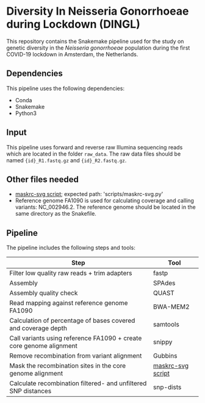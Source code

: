 # Diversity In Neisseria Gonorrhoeae during Lockdown (DINGL)

This repository contains the Snakemake pipeline used for the study on genetic diversity in the _Neisseria gonorrhoeae_ population during the first COVID-19 lockdown in Amsterdam, the Netherlands. 

## Dependencies
This pipeline uses the following dependencies:
- Conda
- Snakemake
- Python3

## Input
This pipeline uses forward and reverse raw Illumina sequencing reads which are located in the folder `raw_data`. The raw data files should be named `{id}_R1.fastq.gz` and `{id}_R2.fastq.gz`. 

## Other files needed
- [maskrc-svg script](https://github.com/kwongj/maskrc-svg); expected path: 'scripts/maskrc-svg.py'
- Reference genome FA1090 is used for calculating coverage and calling variants: NC_002946.2. The reference genome should be located in the same directory as the Snakefile.

## Pipeline 
The pipeline includes the following steps and tools:

| Step     | Tool     |   
| ---------|----------|
| Filter low quality raw reads + trim adapters | fastp |
| Assembly | SPAdes | 
| Assembly quality check | QUAST |
| Read mapping against reference genome FA1090 | BWA-MEM2 |
| Calculation of percentage of bases covered and coverage depth | samtools |
| Call variants using reference FA1090 + create core genome alignment | snippy |
| Remove recombination from variant alignment | Gubbins |
| Mask the recombination sites in the core genome alignment | [maskrc-svg script](https://github.com/kwongj/maskrc-svg) |
| Calculate recombination filtered- and unfiltered SNP distances | snp-dists |
